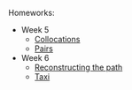 Homeworks:
* Week 5
  * [Collocations](https://github.com/badzhafarov/Coursera-Big-Data-for-Data-Engineers/blob/master/Big%20Data%20Essentials/Collocations.ipynb)
  * [Pairs](https://github.com/badzhafarov/Coursera-Big-Data-for-Data-Engineers/blob/master/Big%20Data%20Essentials/Pairs.ipynb)
* Week 6
  * [Reconstructing the path](https://github.com/badzhafarov/Coursera-Big-Data-for-Data-Engineers/blob/master/Big%20Data%20Essentials/Reconstructing%20the%20path.ipynb)
  * [Taxi](https://github.com/badzhafarov/Coursera-Big-Data-for-Data-Engineers/blob/master/Big%20Data%20Essentials/Taxi.ipynb)
